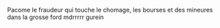 Pacome le fraudeur qui touche le chomage, les bourses et des mineures dans la grosse ford mdrrrrr gurein
